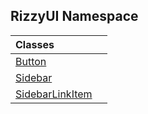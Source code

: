 ## RizzyUI Namespace

| Classes | |
| :--- | :--- |
| [Button](RizzyUI.Button 'RizzyUI.Button') | |
| [Sidebar](RizzyUI.Sidebar 'RizzyUI.Sidebar') | |
| [SidebarLinkItem](RizzyUI.SidebarLinkItem 'RizzyUI.SidebarLinkItem') | |
